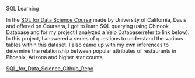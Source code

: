 SQL Learning 

In the <a href="https://www.coursera.org/learn/sql-for-data-science"> SQL for Data Science Course</a> made by University of California, Davis and offered on Coursera, I got to learn SQL querying using Chinook Database and for my project I analyzed a Yelp Database(refer to link below). In this project, I answered a series of questions to understand the various tables within this dataset. I also came up with my own inferences to determine the relationship between popular attributes of restaurants in Phoenix, Arizona and higher star counts.

<a href="https://github.com/ochoa-jessica/SQL_Basics_Data_Science_Specialization">SQL_for_Data_Science_Github_Repo</a>
